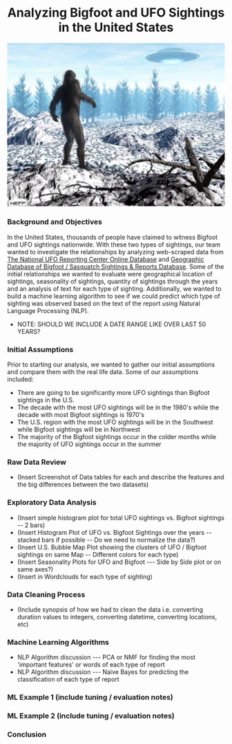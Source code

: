 # <div align="center"> Analyzing Bigfoot and UFO Sightings in the United States

![Alt](./images/bigfoot_ufo.png)

### Background and Objectives

In the United States, thousands of people have claimed to witness Bigfoot and UFO sightings nationwide. With these two types of sightings, our team wanted to investigate the relationships by analyzing web-scraped data from [The National UFO Reporting Center Online Database](http://www.nuforc.org/webreports.html) and [Geographic Database of Bigfoot / Sasquatch Sightings & Reports Database](http://www.bfro.net/gdb/). Some of the initial relationships we wanted to evaluate were geographical location of sightings, seasonality of sightings, quantity of sightings through the years and an analysis of text for each type of sighting. Additionally, we wanted to build a machine learning algorithm to see if we could predict which type of sighting was observed based on the text of the report using Natural Language Processing (NLP). 

* NOTE: SHOULD WE INCLUDE A DATE RANGE LIKE OVER LAST 50 YEARS?

### Initial Assumptions

Prior to starting our analysis, we wanted to gather our initial assumptions and compare them with the real life data. Some of our assumptions included:

* There are going to be significantly more UFO sightings than Bigfoot sightings in the U.S.
* The decade with the most UFO sightings will be in the 1980's while the decade with most Bigfoot sightings is 1970's
* The U.S. region with the most UFO sightings will be in the Southwest while Bigfoot sightings will be in Northwest
* The majority of the Bigfoot sightings occur in the colder months while the majority of UFO sightings occur in the summer

### Raw Data Review

* (Insert Screenshot of Data tables for each and describe the features and the big differences between the two datasets)

### Exploratory Data Analysis 

* (Insert simple histogram plot for total UFO sightings vs. Bigfoot sightings -- 2 bars)
* (Insert Histogram Plot of UFO vs. Bigfoot Sightings over the years -- stacked bars if possible -- Do we need to normalize the data?)
* (Insert U.S. Bubble Map Plot showing the clusters of UFO / Bigfoot sightings on same Map -- Different colors for each type)
* (Insert Seasonality Plots for UFO and Bigfoot --- Side by Side plot or on same axes?)
* (Insert in Wordclouds for each type of sighting)

### Data Cleaning Process

* (Include synopsis of how we had to clean the data i.e. converting duration values to integers, converting datetime, converting locations, etc)

### Machine Learning Algorithms 

* NLP Algorithm discussion --- PCA or NMF for finding the most 'important features' or words of each type of report
* NLP Algorithm discussion --- Naive Bayes for predicting the classification of each type of report 

### ML Example 1 (include tuning / evaluation notes)

### ML Example 2 (include tuning / evaluation notes)

### Conclusion 

